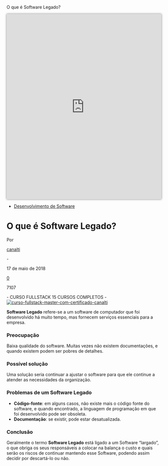 O que é Software Legado?

<iframe class="td-youtube-player" width="100%" height="560" src="https://www.youtube.com/embed/5m6q63h3XyQ?enablejsapi=1&amp;feature=oembed&amp;wmode=opaque&amp;vq=hd720&amp;&amp;&amp;" frameborder="0" allowfullscreen="" allow="autoplay" id="widget2" style="box-sizing: border-box; display: block; box-shadow: rgba(0, 0, 0, 0.5) 0px 0px 6px 0px; height: 600.75px;"></iframe>

- [Desenvolvimento de Software](https://www.canalti.com.br/category/desenvolvimento-de-software/)

# O que é Software Legado?

Por

 [canalti](https://www.canalti.com.br/author/canalti/)

 \-

17 de maio de 2018

[0](https://www.canalti.com.br/desenvolvimento-de-software/o-que-e-software-legado/#respond)

7107

\- CURSO FULLSTACK 15 CURSOS COMPLETOS -[![curso-fullstack-master-com-certificado-canalti](https://www.canalti.com.br/uploads/curso-fullstack-master-com-certificado-canalti.png)](https://bit.ly/CursoFullstackMasterComCertificadoCanalTI)

**Software Legado** refere-se a um software de computador que foi desenvolvido há muito tempo, mas fornecem serviços essenciais para a empresa.

### Preocupação

Baixa qualidade do software. Muitas vezes não existem documentações, e quando existem podem ser pobres de detalhes.

### Possível solução

Uma solução seria continuar a ajustar o software para que ele continue a atender as necessidades da organização.

### Problemas de um Software Legado

- **Código-fonte**: em alguns casos, não existe mais o código fonte do software, e quando encontrado, a linguagem de programação em que foi desenvolvido pode ser obsoleta.
- **Documentação**: se existir, pode estar desatualizada.

### Conclusão

Geralmente o termo **Software Legado** está ligado a um Software “largado”, o que obriga os seus responsáveis a colocar na balança o custo e quais serão os riscos de continuar mantendo esse Software, podendo assim decidir por descartá-lo ou não.